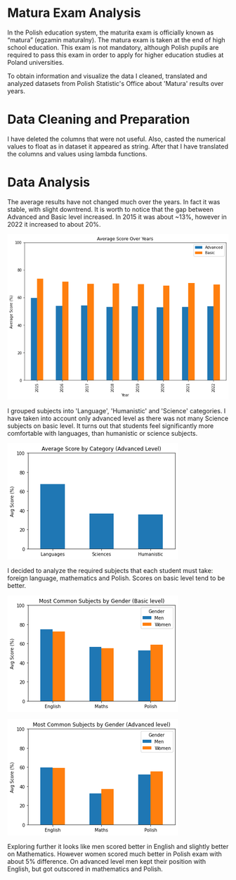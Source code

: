 # Matura Exam Analysis

In the Polish education system, the maturita exam is officially known as “matura” (egzamin maturalny). The matura exam is taken at the end of high school education. 
This exam is not mandatory, although Polish pupils are required to pass this exam in order to apply for higher education studies at Poland universities. 


To obtain information and visualize the data I cleaned, translated and analyzed datasets from Polish Statistic's Office about 'Matura' results over years.

# Data Cleaning and Preparation

I have deleted the columns that were not useful. Also, casted the numerical values to float as in dataset it appeared as string.
After that I have translated the columns and values using lambda functions.

# Data Analysis

The average results have not changed much over the years. In fact it was stable, with slight downtrend. It is worth to notice that the gap between Advanced and Basic level increased. 
In 2015 it was about ~13%, however in 2022 it increased to about 20%.

![Alt text](/average_score_over_years.png?raw=true "")


I grouped subjects into 'Language', 'Humanistic' and 'Science' categories. I have taken into account only advanced level as there was not many Science subjects on basic level.
It turns out that students feel significantly more comfortable with languages, than humanistic or science subjects.

![Alt text](/average_score_by_category_advanced.png?raw=true "")

I decided to analyze the required subjects that each student must take: foreign language, mathematics and Polish.
Scores on basic level tend to be better. 

![Alt text](/most_common_subjects_by_gender_basic.png?raw=true "")

![Alt text](/most_common_subjects_by_gender_advanced.png?raw=true "")

Exploring further it looks like men scored better in English and slightly better on Mathematics. However women scored much better in Polish exam with about 5% difference.
On advanced level men kept their position with English, but got outscored in mathematics and Polish.






